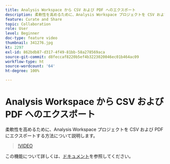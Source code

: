 ```yaml
---
title: Analysis Workspace から CSV および PDF へのエクスポート
description: 柔軟性を高めるために、Analysis Workspace プロジェクトを CSV および PDF にエクスポートする方法について説明します。
feature: Curate and Share
topic: Collaboration
role: User
level: Beginner
doc-type: feature video
thumbnail: 341276.jpg
kt: 2297
exl-id: 862bdb87-d317-4f49-81bb-58a278569aca
source-git-commit: d8feccaf8220b5ef4b3223020046ec01b464ac09
workflow-type: ht
source-wordcount: '64'
ht-degree: 100%

---
```


# Analysis Workspace から CSV および PDF へのエクスポート

柔軟性を高めるために、Analysis Workspace プロジェクトを CSV および PDF にエクスポートする方法について説明します。

>[!VIDEO](https://video.tv.adobe.com/v/341276/?quality=12&learn=on)

この機能について詳しくは、[ドキュメント](https://experienceleague.adobe.com/docs/analytics/analyze/analysis-workspace/curate-share/download-send.html?lang=ja)を参照してください。
